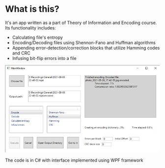 # What is this?

It's an app written as a part of Theory of Information and Encoding course. Its functionality includes:

* Calculating file's entropy
* Encoding/Decoding files using Shennon-Fano and Huffman algorithms
* Appending error-detection/correction blocks that utilize Hamming codes and CRC
* Infusing bit-flip errors into a file 

![](https://raw.githubusercontent.com/BardiTheWeird/TIK2/main/pics/interface-demo.png)

The code is in C# with interface implemented using WPF framework
